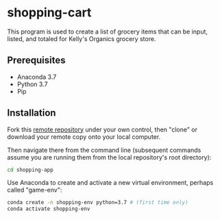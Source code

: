 # shopping-cart

This program is used to create a list of grocery items that can be input, listed, and totaled for Kelly's Organics grocery store.

## Prerequisites

  + Anaconda 3.7
  + Python 3.7
  + Pip

## Installation

Fork this [remote repository](https://github.com/nyk89/shopping-cart) under your own control, then "clone" or download your remote copy onto your local computer.

Then navigate there from the command line (subsequent commands assume you are running them from the local repository's root directory):

```sh
cd shopping-app
```

Use Anaconda to create and activate a new virtual environment, perhaps called "game-env":

```sh
conda create -n shopping-env python=3.7 # (first time only)
conda activate shopping-env
```
